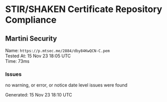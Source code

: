 # STIR/SHAKEN Certificate Repository Compliance

## Martini Security

Name: `https://p.mtsec.me/2884/dby84KwQCN-C.pem`\
Tested At: 15 Nov 23 18:05 UTC\
Time: 73ms

### Issues

no warning, or error, or notice date level issues were found

Generated: 15 Nov 23 18:10 UTC